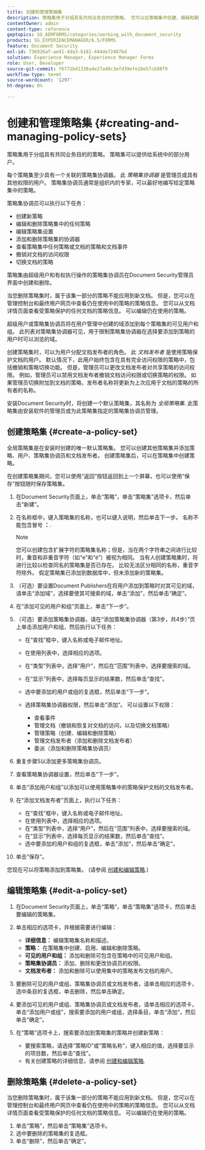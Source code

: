 ```yaml
---
title: 创建和管理策略集
description: 策略集用于分组具有共同业务目的的策略。 您可以在策略集中创建、编辑和删除策略。
contentOwner: admin
content-type: reference
geptopics: SG_AEMFORMS/categories/working_with_document_security
products: SG_EXPERIENCEMANAGER/6.5/FORMS
feature: Document Security
exl-id: 736926af-ae41-4da3-b181-444de72407bd
solution: Experience Manager, Experience Manager Forms
role: User, Developer
source-git-commit: f6771bd1338a4e27a48c3efd39efe18e57cb98f9
workflow-type: tm+mt
source-wordcount: '1297'
ht-degree: 0%

---
```


# 创建和管理策略集 {#creating-and-managing-policy-sets}

策略集用于分组具有共同业务目的的策略。 策略集可以提供给系统中的部分用户。

每个策略集至少具有一个关联的策略集协调器。 此 *策略集协调器* 是管理员或具有其他权限的用户。 策略集协调员通常是组织内的专家，可以最好地编写给定策略集中的策略。

策略集协调员可以执行以下任务：

* 创建新策略
* 编辑和删除策略集中的任何策略
* 编辑策略集设置
* 添加和删除策略集的协调器
* 查看策略集中任何策略或文档的策略和文档事件
* 撤销对文档的访问权限
* 切换文档的策略

策略集由超级用户和有权执行操作的策略集协调员在Document Security管理员界面中创建和删除。

当您删除策略集时，属于该集一部分的策略不能应用到新文档。 但是，您可以在管理控制台和最终用户网页中查看仍在使用中的策略的策略信息。 您可以从文档详情页面查看受策略保护的任何文档的策略信息。 可以编辑仍在使用的策略。

超级用户或策略集协调员将在用户管理中创建的域添加到每个策略集的可见用户和组。 此列表对策略集协调器可见，用于限制策略集协调器在选择要添加到策略的用户时可以浏览的域。

创建策略集时，可以为用户分配文档发布者的角色。 此 *文档发布者* 是使用策略保护文档的用户。 默认情况下，此用户始终包含在具有完全访问权限的策略中，包括撤销和策略切换功能。 但是，管理员可以更改文档发布者对共享策略的访问权限。 例如，管理员可以禁用文档发布者撤销文档访问权限或切换策略的权限。 如果管理员切换附加到文档的策略，发布者名称将更新为上次应用于文档的策略的所有者的名称。

安装Document Security时，将创建一个默认策略集，其名称为 *全局策略集*. 此策略集由安装软件的管理员或为此策略集指定的策略集协调员管理。

## 创建策略集 {#create-a-policy-set}

全局策略集是在安装时创建的唯一默认策略集。 您可以创建其他策略集并添加策略、用户、策略集协调员和文档发布者。 创建策略集后，可以在策略集中创建策略。

在创建策略集期间，您可以使用“返回”按钮返回到上一个屏幕，也可以使用“保存”按钮随时保存策略集。

1. 在Document Security页面上，单击“策略”，单击“策略集”选项卡，然后单击“新建”。
1. 在名称框中，键入策略集的名称，也可以键入说明，然后单击下一步。 名称不能包含冒号 **：**.

   >[!NOTE]
   >
   >您可以创建包含扩展字符的策略集名称；但是，当在两个字符串之间进行比较时，重音和非重音字符（如“e”和“é”）被视为相同。 当有人创建策略集时，将进行比较以检查同名的策略集是否已存在。 比较无法区分相同的名称，重音字符除外。 假定策略集已添加到数据库中，但未添加新的策略集。

1. （可选）要设置Document Publishers在将用户添加到策略时对其可见的域，请单击“添加域”，选择要使其可搜索的域，单击“添加”，然后单击“确定”。
1. 在“添加可见的用户和组”页面上，单击“下一步”。
1. （可选）要添加策略集协调器，请在“添加策略集协调器（第3步，共4步）”页上单击添加用户和组，然后执行以下任务：

   * 在“查找”框中，键入名称或电子邮件地址。
   * 在使用列表中，选择相应的选项。
   * 在“类型”列表中，选择“用户”，然后在“范围”列表中，选择要搜索的域。
   * 在“显示”列表中，选择每页显示的结果数，然后单击“查找”。
   * 选中要添加的用户或组的复选框，然后单击“下一步”。
   * 选择策略集协调器权限，然后单击“添加”。 可以设置以下权限：

      * 查看事件
      * 管理文档（撤销和恢复对文档的访问，以及切换文档策略）
      * 管理策略（创建、编辑和删除策略）
      * 管理文档发布者（添加和删除文档发布者）
      * 委派（添加和删除策略集协调员）

1. 重复步骤5以添加更多策略集协调员。
1. 查看策略集协调器设置，然后单击“下一步”。
1. 单击“添加用户和组”以添加可以使用策略集中的策略保护文档的文档发布者。
1. 在“添加文档发布者”页面上，执行以下任务：

   * 在“查找”框中，键入名称或电子邮件地址。
   * 在使用列表中，选择相应的选项。
   * 在“类型”列表中，选择“用户”，然后在“范围”列表中，选择要搜索的域。
   * 在“显示”列表中，选择每页显示的结果数，然后单击“查找”。
   * 选中要添加的用户和组的复选框，单击“添加”，然后单击“确定”。

1. 单击“保存”。

您现在可以将策略添加到策略集。 (请参阅 [创建和编辑策略](/help/forms/using/admin-help/creating-policies.md#creating-and-editing-policies).)

## 编辑策略集 {#edit-a-policy-set}

1. 在Document Security页面上，单击“策略”，单击“策略集”选项卡，然后单击要编辑的策略集。
1. 单击相应的选项卡，并根据需要进行编辑：

   * **详细信息：** 编辑策略集名称和描述。
   * **策略：** 在策略集中创建、启用、编辑和删除策略。
   * **可见的用户和组：** 添加和删除可包含在策略中的可见用户和组。
   * **策略集协调员：** 添加、删除和更改协调员的权限。
   * **文档发布者：** 添加和删除可以使用集中的策略发布文档的用户。

1. 要删除可见的用户或组、策略集协调员或文档发布者，请单击相应的选项卡，选中条目的复选框，单击删除，然后单击确定。
1. 要添加可见的用户或组、策略集协调员或文档发布者，请单击相应的选项卡，单击“添加用户或组”，搜索要添加的用户或组，选择条目，单击“添加”，然后单击“确定”。
1. 在“策略”选项卡上，搜索要添加到策略集的策略并创建新策略：

   * 要搜索策略，请选择“策略ID”或“策略名称”，键入相应的值，选择要显示的项目数，然后单击“查找”。
   * 有关创建策略的详细信息，请参阅 [创建和编辑策略](/help/forms/using/admin-help/creating-policies.md#creating-and-editing-policies).

## 删除策略集 {#delete-a-policy-set}

当您删除策略集时，属于该集一部分的策略不能应用到新文档。 但是，您可以在管理控制台和最终用户网页中查看仍在使用中的策略的策略信息。 您可以从文档详情页面查看受策略保护的任何文档的策略信息。 可以编辑仍在使用的策略。

1. 单击“策略”，然后单击“策略集”选项卡。
1. 选中要删除的策略集的复选框。
1. 单击“删除”，然后单击“确定”。
